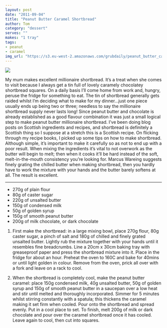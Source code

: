 ```yaml
---
layout: post
date: "2011-09-04"
title: "Peanut Butter Caramel Shortbread"
author: Tom
category: "dessert"
serves: ""
makes: "1 tray"
tags:
- peanut
- caramel
img_url: "https://s3.eu-west-2.amazonaws.com/grubdaily/peanut_butter_caramel_shortbread.jpg"
---
```

<img src="https://s3.eu-west-2.amazonaws.com/grubdaily/peanut_butter_caramel_shortbread.jpg" />

My mum makes excellent millionaire shortbread. It’s a treat when she comes to visit because I always get a tin full of lovely caramely chocolatey shortbread squares. On a daily basis I’ll come home from work and, hungry, peruse the fridge for something to eat. The tin of shortbread generally gets raided whilst I’m deciding what to make for my dinner…just one piece usually ends up being two or three; needless to say the millionaire shortbread supply never lasts long! Since peanut butter and chocolate is already established as a good flavour combination it was just a small logical step to make peanut butter millionaire shortbread. I’ve been doing blog posts on Scottish ingredients and recipes, and shortbread is definitely a Scottish thing so I suppose at a stretch this is a Scottish recipe. On flicking through my recipe books, I picked up some tips on how to make shortbread. Although simple, it’s important to make it carefully so as not to end up with a poor result. When mixing the ingredients it’s vital to not overwork as the butter will begin to melt; then when it cooks it’ll be hard instead of the soft, melt-in-the-mouth consistency you’re looking for. Marcus Wareing suggests finely grating the chilled butter when making shortbread, then you hardly have to work the mixture with your hands and the butter barely softens at all. The result is excellent.

---
* 270g of plain flour
* 80g of caster sugar
* 220g of unsalted butter
* 150g of condensed milk
* 50g of golden syrup
* 150g of smooth peanut butter
* 200g of milk chocolate, or dark chocolate

1. First make the shortbread: in a large mixing bowl, place 270g flour, 80g caster sugar, a pinch of salt and 180g of chilled and finely grated unsalted butter. Lightly rub the mixture together with your hands until it resembles fine breadcrumbs. Line a 20cm x 30cm baking tray with greaseproof paper and press the shortbread mixture into it. Place in the fridge for about an hour. Preheat the oven to 160C and bake for 40mins or until light golden in colour. Remove from the oven, prick all over with a fork and leave on a rack to cool.

2. When the shortbread is completely cool, make the peanut butter caramel: place 150g condensed milk, 40g unsalted butter, 50g of golden syrup and 150g of smooth peanut butter in a saucepan over a low heat and stir until melted and thoroughly incorporated. Simmer for 5 minutes whilst stirring constantly with a spatula; this thickens the caramel making it set firm when cooled. Pour onto the shortbread and spread evenly. Put in a cool place to set. To finish, melt 200g of milk or dark chocolate and pour over the caramel shortbread once it has cooled. Leave again to cool, then cut into squares.

